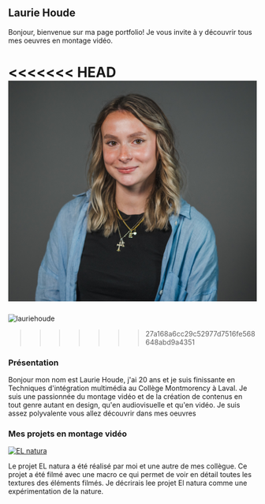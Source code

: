 ## Laurie Houde ##


Bonjour, bienvenue sur ma page portfolio! Je vous invite à y découvrir tous mes oeuvres en montage vidéo.

<<<<<<< HEAD
![Laurie houde](lauriehoude.png)
=======

![lauriehoude](https://github.com/lauriehoude/Portfolio_lh.github.io/assets/89647723/32aeff0c-4bf3-4808-b85b-89432a30c2fa)


>>>>>>> 27a168a6cc29c52977d7516fe568648abd9a4351


### Présentation ###

Bonjour mon nom est Laurie Houde, j'ai 20 ans et je suis finissante en Techniques d'intégration multimédia au Collège Montmorency à Laval. Je suis une passionnée du montage vidéo et de la création de contenus en tout genre autant en design, qu'en audiovisuelle et qu'en vidéo. Je suis assez polyvalente vous allez découvrir dans mes oeuvres 

### Mes projets en montage vidéo ###


[![EL natura](http://img.youtube.com/vi/mUgGSbJXOVc/0.jpg)](https://www.youtube.com/watch?v=mUgGSbJXOVc) 
 

Le projet EL natura a été réalisé par moi et une autre de mes collègue. Ce projet a été filmé avec une macro ce qui permet de voir en détail toutes les textures des éléments filmés. Je décrirais lee projet El natura comme une expérimentation de la nature. 
